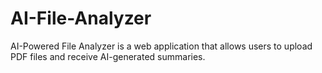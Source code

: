 # AI-File-Analyzer
AI-Powered File Analyzer is a web application that allows users to upload PDF files and receive AI-generated summaries.
